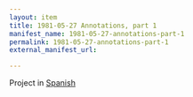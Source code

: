 ```yaml
---
layout: item
title: 1981-05-27 Annotations, part 1
manifest_name: 1981-05-27-annotations-part-1
permalink: 1981-05-27-annotations-part-1
external_manifest_url: 

---
```

<!-- Add an essay or interpretive material below this line,
using HTML or markdown.  Do not modify this file above this line -->
Project in <a href="https://lgsump.github.io/radio-venceremos-espanol/1981-05-27-anotaciones-parte-1">Spanish</a>
<br>
